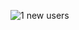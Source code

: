 ![1 new users](https://user-images.githubusercontent.com/29441324/31846380-b868f8b4-b5bf-11e7-903d-6bf06c4da336.png)
